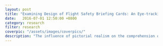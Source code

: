 ```yaml
---
layout: post
title: "Examining Design of Flight Safety Briefing Cards: An Eye-tracking Study"
date:   2016-07-01 12:50:00 +0800
category: research
filter: research
coverpic: "/assets/images/coverpics/"
description: "The influence of pictorial realism on the comprehension of safety briefing card"
---
```



